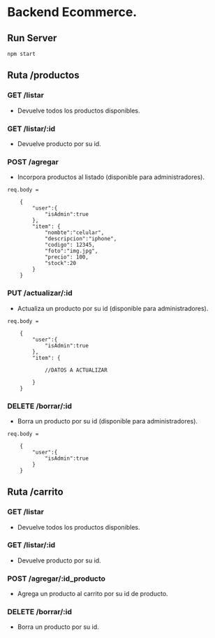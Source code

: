 # Backend Ecommerce.

## Run Server
~~~ 
npm start
~~~ 


## Ruta /productos

### GET /listar
- Devuelve todos los productos disponibles.

### GET /listar/:id
- Devuelve producto por su id.

### POST /agregar
- Incorpora productos al listado (disponible para administradores).

~~~ 
req.body = 

    {
        "user":{
            "isAdmin":true
        },
        "item": {
            "nombte":"celular",
            "descripcion":"iphone",
            "codigo": 12345,
            "foto":"img.jpg",
            "precio": 100,
            "stock":20
        }
    }
~~~

### PUT /actualizar/:id
- Actualiza un producto por su id (disponible para administradores).

~~~ 
req.body = 

    {
        "user":{
            "isAdmin":true
        },
        "item": {
            
            //DATOS A ACTUALIZAR

        }
    }
~~~

### DELETE /borrar/:id
- Borra un producto por su id (disponible para administradores).

~~~ 
req.body = 

    {
        "user":{
            "isAdmin":true
        }
    }
~~~ 

## Ruta /carrito

### GET /listar
- Devuelve todos los productos disponibles.

### GET /listar/:id
- Devuelve producto por su id.

### POST /agregar/:id_producto
- Agrega un producto al carrito por su id de producto.

### DELETE /borrar/:id
- Borra un producto por su id. 